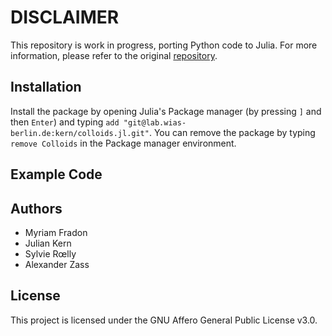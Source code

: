 # DISCLAIMER
This repository is work in progress, porting Python code to Julia. For more information, please refer to the original [repository](https://lab.wias-berlin.de/zass/dynamics-of-spheres).
## Installation
Install the package by opening Julia's Package manager (by pressing `]` and then `Enter`) and typing
`add "git@lab.wias-berlin.de:kern/colloids.jl.git"`. You can remove the package by typing `remove Colloids` in the Package manager environment.

## Example Code

## Authors
- Myriam Fradon
- Julian Kern
- Sylvie Rœlly
- Alexander Zass
## License
This project is licensed under the GNU Affero General Public License v3.0.
